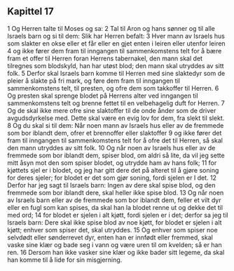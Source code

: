 ## Kapittel 17

1 Og Herren talte til Moses og sa:
2 Tal til Aron og hans sønner og til alle Israels barn og si til dem: Slik har Herren befalt:
3 Hver mann av Israels hus som slakter en okse eller et får eller en gjet enten i leiren eller utenfor leiren
4 og ikke fører dem fram til inngangen til sammenkomstens telt for å bære fram et offer til Herren foran Herrens tabernakel, den mann skal det tilregnes som blodskyld, han har utøst blod; den mann skal utryddes av sitt folk.
5 Derfor skal Israels barn komme til Herren med sine slaktedyr som de pleier å slakte på fri mark, og føre dem fram til inngangen til sammenkomstens telt, til presten, og ofre dem som takkoffer til Herren.
6 Og presten skal sprenge blodet på Herrens alter ved inngangen til sammenkomstens telt og brenne fettet til en velbehagelig duft for Herren.
7 Og de skal ikke mere ofre sine slaktoffer til de onde ånder som de driver avgudsdyrkelse med. Dette skal være en evig lov for dem, fra slekt til slekt.
8 Og du skal si til dem: Når noen mann av Israels hus eller av de fremmede som bor iblandt dem, ofrer et brennoffer eller slaktoffer
9 og ikke fører det fram til inngangen til sammenkomstens telt for å ofre det til Herren, så skal den mann utryddes av sitt folk.
10 Og når noen av Israels hus eller av de fremmede som bor iblandt dem, spiser blod, om aldri så lite, da vil jeg sette mitt åsyn mot den som spiser blodet, og utrydde ham av hans folk;
11 for kjøttets sjel er i blodet, og jeg har gitt dere det på alteret til å gjøre soning for deres sjeler; for blodet er det som gjør soning, fordi sjelen er I det.
12 Derfor har jeg sagt til Israels barn: Ingen av dere skal spise blod, og den fremmede som bor iblandt dere, skal heller ikke spise blod.
13 Og når noen av Israels barn eller av de fremmede som bor iblandt dem, feller et vilt dyr eller en fugl som kan spises, da skal han la blodet renne ut og dekke det til med ord;
14 for blodet er sjelen i alt kjøtt, fordi sjelen er i det; derfor sa jeg til Israels barn: Dere skal ikke spise blod av noe kjøtt, for blodet er sjelen i alt kjøtt; enhver som spiser det, skal utryddes.
15 Og enhver som spiser noe selvdødt eller sønderrevet dyr, enten han er innfødt eller fremmed, skal vaske sine klær og bade seg i vann og være uren til om kvelden; så er han ren.
16 Dersom han ikke vasker sine klær og ikke bader sitt legeme, da skal han komme til å lide for sin misgjerning.
